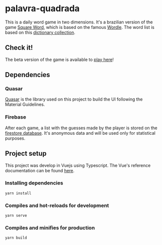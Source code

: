 # palavra-quadrada
This is a daily word game in two dimensions. It's a brazilian version of the game [Square Word](https://squareword.org/), which is based on the famous [Wordle](https://www.nytimes.com/games/wordle/index.html).
The word list is based on this [dictionary collection](https://github.com/fserb/pt-br).

## Check it!
The beta version of the game is available to [play here](https://palavra-quadrada.web.app/)!

## Dependencies
### Quasar
[Quasar](https://quasar.dev/) is the library used on this project to build the UI following the Material Guidelines.
### Firebase
After each game, a list with the guesses made by the player is stored on the [firestore database](https://firebase.google.com/docs/firestore). It's anonymous data and will be used only for statistical purposes.

## Project setup
This project was develop in Vuejs using Typescript. The Vue's reference documentation can be found [here](https://vuejs.org/guide/quick-start.html).

### Installing dependencies
```
yarn install
```

### Compiles and hot-reloads for development
```
yarn serve
```

### Compiles and minifies for production
```
yarn build
```
